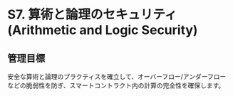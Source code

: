 # S7. 算術と論理のセキュリティ (Arithmetic and Logic Security)

## 管理目標
安全な算術と論理のプラクティスを確立して、オーバーフロー/アンダーフローなどの脆弱性を防ぎ、スマートコントラクト内の計算の完全性を確保します。
